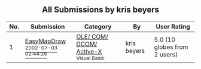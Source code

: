 ﻿<div align="center">

## All Submissions by kris beyers

</div>

No.  | Submission | Category | By   | User Rating
---- | ---------- | -------- | ---- | -----------
1 | [EasyMapDraw<br /><sup>2002-07-03 02:44:26</sup>](https://github.com/Planet-Source-Code/kris-beyers-easymapdraw__1-36286) | [OLE/ COM/ DCOM/ Active\-X<br /><sup>Visual Basic</sup>](../ByCategory/ole-com-dcom-active-x__1-29.md) | kris beyers | 5.0 (10 globes from 2 users)
